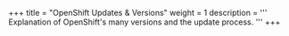+++
title = "OpenShift Updates & Versions"
weight = 1
description = '''
Explanation of OpenShift's many versions and the update process.
'''
+++